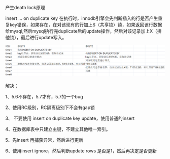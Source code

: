 产生death lock原理

insert ... on duplicate key 在执行时，innodb引擎会先判断插入的行是否产生重复key错误，如果存在，在对该现有的行加上S（共享锁）锁，如果返回该行数据给mysql,然后mysql执行完duplicate后的update操作，然后对该记录加上X（排他锁），最后进行update写入。



![img](..\resource\onduplicate死锁.png)





解决：

1、5.6不存在，5.7才有，5.7的一个bug

2、使用RC级别，RC隔离级别下不会有gap锁

3、 不要使用 insert on duplicate key update，使用普通的insert

4、在数据库表中只建立主键，不建立其他唯一索引。

5、先insert 再捕获异常，然后进行更新

6、使用insert ignore，然后判断update rows 是否是1，然后再决定是否更新

 